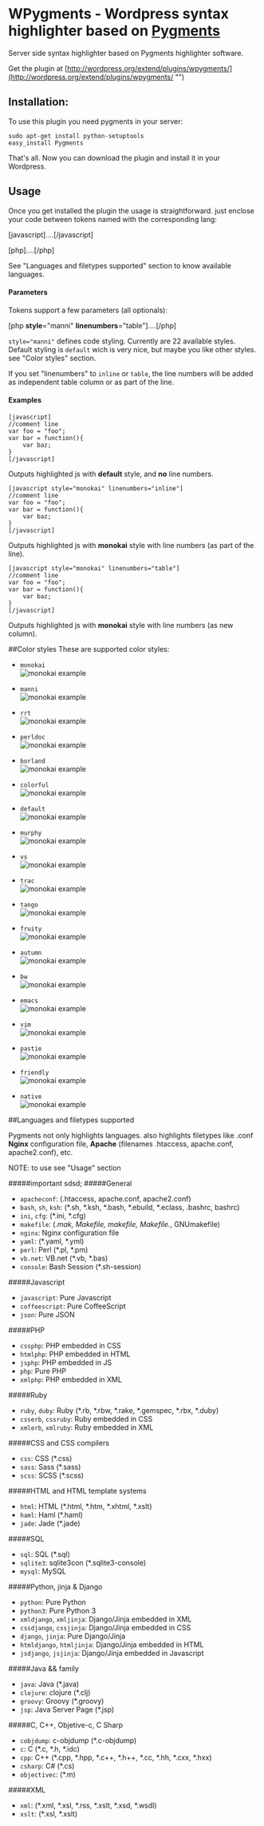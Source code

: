 WPygments - Wordpress syntax highlighter based on [Pygments](http://pygments.org/ "")
======================
Server side syntax highlighter based on Pygments highlighter software.

Get the plugin at [http://wordpress.org/extend/plugins/wpygments/](http://wordpress.org/extend/plugins/wpygments/ "")

## Installation:
To use this plugin you need pygments in your server:

```
sudo apt-get install python-setuptools
easy_install Pygments
```

That's all. Now you can download the plugin and install it in your Wordpress.

## Usage
Once you get installed the plugin the usage is straightforward. just enclose your code between tokens named with the corresponding lang:

[javascript]....[/javascript]

[php]....[/php]

See "Languages and filetypes supported" section to know available languages.

#### Parameters
Tokens support a few parameters (all optionals):

[php **style**="manni" **linenumbers**="table"]....[/php]

`style="manni"` defines code styling. Currently are 22 available styles.<br>
Default styling is `default` wich is very nice, but maybe you like other styles. see "Color styles" section.

If you set "linenumbers" to `inline` or `table`, the line numbers will be added as independent table column or as part of the line.

#### Examples
```
[javascript]
//comment line
var foo = "foo";
var bar = function(){
	var baz;
}
[/javascript]
```

Outputs highlighted js with **default** style, and **no** line numbers.

```
[javascript style="monokai" linenumbers="inline"]
//comment line
var foo = "foo";
var bar = function(){
	var baz;
}
[/javascript]
```
Outputs highlighted js with **monokai** style with line numbers (as part of the line).


```
[javascript style="monokai" linenumbers="table"]
//comment line
var foo = "foo";
var bar = function(){
	var baz;
}
[/javascript]
```
Outputs highlighted js with **monokai** style with line numbers (as new column).


##Color styles
These are supported color styles:

* `monokai`<br>
![monokai example](Documentation/img/style__0018_Layer-20.png "")

* `manni`<br>
![monokai example](Documentation/img/style__0017_Layer-19.png "")

* `rrt`<br>
![monokai example](Documentation/img/style__0016_Layer-18.png "")

* `perldoc`<br>
![monokai example](Documentation/img/style__0015_Layer-17.png "")

* `borland`<br>
![monokai example](Documentation/img/style__0014_Layer-16.png "")

* `colorful`<br>
![monokai example](Documentation/img/style__0013_Layer-15.png "")

* `default`<br>
![monokai example](Documentation/img/style__0012_Layer-14.png "")

* `murphy`<br>
![monokai example](Documentation/img/style__0011_Layer-13.png "")

* `vs`<br>
![monokai example](Documentation/img/style__0010_Layer-12.png "")

* `trac`<br>
![monokai example](Documentation/img/style__0009_Layer-11.png "")

* `tango`<br>
![monokai example](Documentation/img/style__0008_Layer-10.png "")

* `fruity`<br>
![monokai example](Documentation/img/style__0007_Layer-9.png "")

* `autumn`<br>
![monokai example](Documentation/img/style__0006_Layer-8.png "")

* `bw`<br>
![monokai example](Documentation/img/style__0005_Layer-7.png "")

* `emacs`<br>
![monokai example](Documentation/img/style__0004_Layer-6.png "")

* `vim`<br>
![monokai example](Documentation/img/style__0003_Layer-5.png "")

* `pastie`<br>
![monokai example](Documentation/img/style__0002_Layer-4.png "")

* `friendly`<br>
![monokai example](Documentation/img/style__0001_Layer-3.png "")

* `native`<br>
![monokai example](Documentation/img/style__0000_Layer-1.png "")


##Languages and filetypes supported

Pygments not only highlights languages. also highlights filetypes like .conf **Nginx** configuration file, **Apache** (filenames .htaccess, apache.conf, apache2.conf), etc.

NOTE: to use see "Usage" section

#####important sdsd;
#####General
* `apacheconf`: (.htaccess, apache.conf, apache2.conf)
* `bash`, `sh`, `ksh`:
    (*.sh, *.ksh, *.bash, *.ebuild, *.eclass, .bashrc, bashrc)
* `ini`, `cfg`: (*.ini, *.cfg)
* `makefile`:
    (*.mak, Makefile, makefile, Makefile.*, GNUmakefile)
* `nginx`:
    Nginx configuration file 
* `yaml`:
    (*.yaml, *.yml)
* `perl`:
    Perl (*.pl, *.pm)
* `vb.net`:
    VB.net (*.vb, *.bas)
* `console`:
    Bash Session (*.sh-session)

#####Javascript
* `javascript`: Pure Javascript
* `coffeescript`: Pure CoffeeScript
* `json`: Pure JSON

#####PHP
* `cssphp`: PHP embedded in CSS
* `htmlphp`: PHP embedded in HTML
* `jsphp`: PHP embedded in JS
* `php`: Pure PHP
* `xmlphp`: PHP embedded in XML

#####Ruby
* `ruby`, `duby`: Ruby (*.rb, *.rbw, *.rake, *.gemspec, *.rbx, *.duby)
* `csserb`, `cssruby`: Ruby embedded in CSS
* `xmlerb`, `xmlruby`: Ruby embedded in XML

#####CSS and CSS compilers
* `css`:
    CSS (*.css)
* `sass`:
    Sass (*.sass)
* `scss`:
    SCSS (*.scss)

#####HTML and HTML template systems
* `html`:
    HTML (*.html, *.htm, *.xhtml, *.xslt)
* `haml`:
    Haml (*.haml)
* `jade`:
    Jade (*.jade)

#####SQL
* `sql`:
    SQL (*.sql)
* `sqlite3`:
    sqlite3con (*.sqlite3-console)
* `mysql`:
    MySQL 

#####Python, jinja & Django
* `python`: Pure Python
* `python3`: Pure Python 3 
* `xmldjango`, `xmljinja`: Django/Jinja embedded in XML
* `cssdjango`, `cssjinja`: Django/Jinja embedded in CSS
* `django`, `jinja`: Pure Django/Jinja 
* `htmldjango`, `htmljinja`: Django/Jinja embedded in HTML
* `jsdjango`, `jsjinja`: Django/Jinja embedded in Javascript

#####Java && family
* `java`:
    Java (*.java)
* `clojure`:
    clojure (*.clj)
* `groovy`:
    Groovy (*.groovy)
* `jsp`:
    Java Server Page (*.jsp)

#####C, C++, Objetive-c, C Sharp
* `cobjdump`: c-objdump (*.c-objdump)
* `c`: C (*.c, *.h, *.idc)
* `cpp`: C++ (*.cpp, *.hpp, *.c++, *.h++, *.cc, *.hh, *.cxx, *.hxx)
* `csharp`: C# (*.cs)
* `objectivec`: (*.m)

#####XML
* `xml`: (*.xml, *.xsl, *.rss, *.xslt, *.xsd, *.wsdl)
* `xslt`: (*.xsl, *.xslt)
